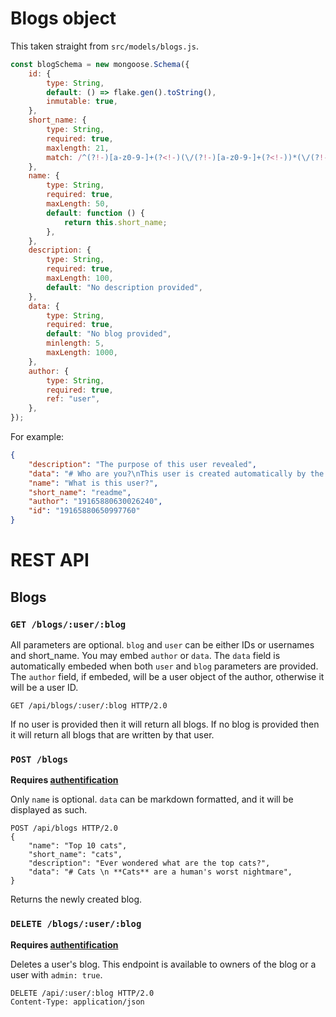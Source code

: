 # Blogs object

This taken straight from `src/models/blogs.js`.

```js
const blogSchema = new mongoose.Schema({
	id: {
		type: String,
		default: () => flake.gen().toString(),
		inmutable: true,
	},
	short_name: {
		type: String,
		required: true,
		maxlength: 21,
		match: /^(?!-)[a-z0-9-]+(?<!-)(\/(?!-)[a-z0-9-]+(?<!-))*(\/(?!-\.)[a-z0-9-\.]+(?<!-\.))?$/,
	},
	name: {
		type: String,
		required: true,
		maxLength: 50,
		default: function () {
			return this.short_name;
		},
	},
	description: {
		type: String,
		required: true,
		maxLength: 100,
		default: "No description provided",
	},
	data: {
		type: String,
		required: true,
		default: "No blog provided",
		minlength: 5,
		maxLength: 1000,
	},
	author: {
		type: String,
		required: true,
		ref: "user",
	},
});
```

For example:

```json
{
	"description": "The purpose of this user revealed",
	"data": "# Who are you?\nThis user is created automatically by the server. It's purpose is to archive blogs from users that want to delete their account but don't want to delete their blogs. \nAs a side note it's also used for testing. \n",
	"name": "What is this user?",
	"short_name": "readme",
	"author": "19165880630026240",
	"id": "19165880650997760"
}
```

# REST API

## Blogs

### `GET /blogs/:user/:blog`

All parameters are optional.
`blog` and `user` can be either IDs or usernames and short_name.
You may embed `author` or `data`.
The `data` field is automatically embeded when both `user` and `blog` parameters are provided.
The `author` field, if embeded, will be a user object of the author, otherwise it will be a user ID.

```http
GET /api/blogs/:user/:blog HTTP/2.0
```

If no user is provided then it will return all blogs.
If no blog is provided then it will return all blogs that are written by that user.

### `POST /blogs`

**Requires [authentification](../auth)**

Only `name` is optional.
`data` can be markdown formatted, and it will be displayed as such.

```http
POST /api/blogs HTTP/2.0
{
	"name": "Top 10 cats",
	"short_name": "cats",
	"description": "Ever wondered what are the top cats?",
	"data": "# Cats \n **Cats** are a human's worst nightmare",
}
```

Returns the newly created blog.

### `DELETE /blogs/:user/:blog`

**Requires [authentification](../auth)**

Deletes a user's blog. This endpoint is available to owners of the blog or a user with `admin: true`.

```http
DELETE /api/:user/:blog HTTP/2.0
Content-Type: application/json
```
